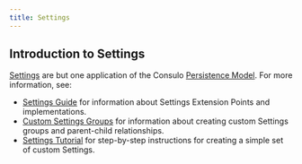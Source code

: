 ```yaml
---
title: Settings
---
```

<!-- Copyright 2000-2020 JetBrains s.r.o. and other contributors. Use of this source code is governed by the Apache 2.0 license that can be found in the LICENSE file. -->

## Introduction to Settings
[Settings](https://www.jetbrains.com/help/idea/configuring-project-and-ide-settings.html) are but one application of the Consulo [Persistence Model](/basics/persistence.md).
For more information, see:
* [Settings Guide](/reference_guide/settings_guide.md) for information about Settings Extension Points and implementations.
* [Custom Settings Groups](/reference_guide/settings_groups.md) for information about creating custom Settings groups and parent-child relationships.
* [Settings Tutorial](/tutorials/settings_tutorial.md) for step-by-step instructions for creating a simple set of custom Settings.
